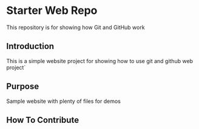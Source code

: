 # Starter Web Repo

This repository is for showing how Git and GitHub work

## Introduction

This is a simple website project for showing how to use git and github
web project`

## Purpose

Sample website with plenty of files for demos


## How To Contribute

